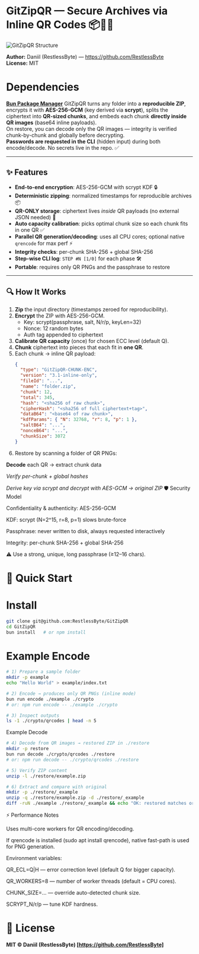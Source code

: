 # GitZipQR — Secure Archives via Inline QR Codes 📦🔐📱

![GitZipQR Structure](https://github.com/RestlessByte/GitZipQR/blob/main/assets/structures/structures.png)

**Author:** Daniil (RestlessByte) — https://github.com/RestlessByte  
**License:** MIT  
 
 # Dependencies
 **[Bun Package Manager](https://bun.sh/)**
GitZipQR turns any folder into a **reproducible ZIP**, encrypts it with **AES-256-GCM** (key derived via **scrypt**), splits the ciphertext into **QR-sized chunks**, and embeds each chunk **directly inside QR images** (base64 inline payloads).  
On restore, you can decode only the QR images — integrity is verified chunk-by-chunk and globally before decrypting.  
**Passwords are requested in the CLI** (hidden input) during both encode/decode. No secrets live in the repo. ✅  

---

## ✨ Features

- **End-to-end encryption**: AES-256-GCM with scrypt KDF 🔒  
- **Deterministic zipping**: normalized timestamps for reproducible archives 📦  
- **QR-ONLY storage**: ciphertext lives *inside* QR payloads (no external JSON needed) 📱  
- **Auto capacity calibration**: picks optimal chunk size so each chunk fits in one QR ✅  
- **Parallel QR generation/decoding**: uses all CPU cores; optional native `qrencode` for max perf ⚡  
- **Integrity checks**: per-chunk SHA-256 + global SHA-256  
- **Step-wise CLI log**: `STEP #N [1/0]` for each phase 🛠  
- **Portable**: requires only QR PNGs and the passphrase to restore  

---

## 🔍 How It Works

1. **Zip** the input directory (timestamps zeroed for reproducibility).  
2. **Encrypt** the ZIP with AES-256-GCM.  
   - Key: scrypt(passphrase, salt, N/r/p, keyLen=32)  
   - Nonce: 12 random bytes  
   - Auth tag appended to ciphertext  
3. **Calibrate QR capacity** (once) for chosen ECC level (default Q).  
4. **Chunk** ciphertext into pieces that each fit in **one QR**.  
5. Each chunk → inline QR payload:  
   ```json
   {
     "type": "GitZipQR-CHUNK-ENC",
     "version": "3.1-inline-only",
     "fileId": "...",
     "name": "folder.zip",
     "chunk": 12,
     "total": 345,
     "hash": "<sha256 of raw chunk>",
     "cipherHash": "<sha256 of full ciphertext+tag>",
     "dataB64": "<base64 of raw chunk>",
     "kdfParams": { "N": 32768, "r": 8, "p": 1 },
     "saltB64": "...",
     "nonceB64": "...",
     "chunkSize": 3072
   }
6. Restore by scanning a folder of QR PNGs:

**Decode** each QR → extract chunk data

*Verify per-chunk + global hashes*

*Derive key via scrypt and decrypt with AES-GCM → original ZIP*
🛡 Security Model

Confidentiality & authenticity: AES-256-GCM

KDF: scrypt (N=2^15, r=8, p=1) slows brute-force

Passphrase: never written to disk, always requested interactively

Integrity: per-chunk SHA-256 + global SHA-256

⚠ Use a strong, unique, long passphrase (≥12–16 chars).

# 🚀 Quick Start
# Install
```bash
git clone git@github.com:RestlessByte/GitZipQR
cd GitZipQR
bun install   # or npm install
```

# Example Encode
```bash
# 1) Prepare a sample folder
mkdir -p example
echo "Hello World" > example/index.txt

# 2) Encode → produces only QR PNGs (inline mode)
bun run encode ./example ./crypto
# or: npm run encode -- ./example ./crypto

# 3) Inspect outputs
ls -1 ./crypto/qrcodes | head -n 5
```

Example Decode
```bash
# 4) Decode from QR images → restored ZIP in ./restore
mkdir -p restore
bun run decode ./crypto/qrcodes ./restore
# or: npm run decode -- ./crypto/qrcodes ./restore

# 5) Verify ZIP content
unzip -l ./restore/example.zip

# 6) Extract and compare with original
mkdir -p ./restore/_example
unzip -q ./restore/example.zip -d ./restore/_example
diff -ruN ./example ./restore/_example && echo "OK: restored matches original ✅"
```
⚡ Performance Notes

Uses multi-core workers for QR encoding/decoding.

If qrencode is installed (sudo apt install qrencode), native fast-path is used for PNG generation.

Environment variables:

QR_ECL=Q|H — error correction level (default Q for bigger capacity).

QR_WORKERS=8 — number of worker threads (default = CPU cores).

CHUNK_SIZE=... — override auto-detected chunk size.

SCRYPT_N/r/p — tune KDF hardness.

# 📜 License

**MIT © Daniil (RestlessByte) [https://github.com/RestlessByte]**
